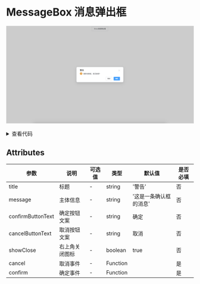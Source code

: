 <!--
 * @Author: zhang_gen_yuan
 * @Date: 2022-09-11 16:31:20
 * @LastEditTime: 2022-09-12 10:34:21
 * @Descripttion: 
-->
# MessageBox 消息弹出框
<!-- 
![alt](https://vkceyugu.cdn.bspapp.com/VKCEYUGU-c8839397-1901-47d6-a4b0-c8723a5ba7c1/0b96ee64-b7ef-4ee2-866d-994083caca8d.png) -->

![alt](./../../public/component/messagebox.png)

<details>
<summary>查看代码</summary>

```vue
<template>
  <div>
    <Button @click="click">Show消息弹出框</Button>
  </div>
</template>

<script lang="ts" setup>
import { Button, MessageBox } from "zgy-ui";
const click = () => {
  MessageBox({ title:"警告",message: "删除该数据，是否继续？",confirmButtonText:"确认",cancelButtonText:"取消",showClose:true, cancel: () => {}, confirm: () => {} });
};
</script>
```
</details>

## Attributes

| 参数| 说明 |可选值|类型|默认值| 是否必填 |
|-----| ----|-----|---|-------|------|
| title| 标题 | - |string| '警告' | 否 |
| message| 主体信息 | - |string| '这是一条确认框的消息' |否|
|confirmButtonText|确定按钮文案| - |string| 确定 |否|
|cancelButtonText|取消按钮文案| - |string| 取消 |否|
|showClose|右上角关闭图标| - |boolean| true |否|
|cancel|取消事件| - |Function|  |是|
|confirm|确定事件| - |Function|  |是|
